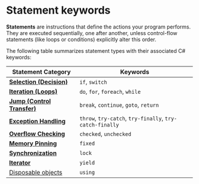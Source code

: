 # Statement keywords

**Statements** are instructions that define the actions your program performs. They are executed sequentially, one after another, unless control-flow statements (like loops or conditions) explicitly alter this order.

The following table summarizes statement types with their associated C# keywords:

| Statement Category                                                                        | Keywords                                                 |
| ----------------------------------------------------------------------------------------- | -------------------------------------------------------- |
| [**Selection (Decision)**](selection-statements-if-if-else-switch.md)                     | `if`, `switch`                                           |
| [**Iteration (Loops)**](iteration-statements-for-foreach-do-and-while.md)                 | `do`, `for`, `foreach`, `while`                          |
| [**Jump (Control Transfer)**](jump-statements.md)                                         | `break`, `continue`, `goto`, `return`                    |
| [**Exception Handling**](exception-handling-statements.md)                                | `throw`, `try-catch`, `try-finally`, `try-catch-finally` |
| [**Overflow Checking**](the-checked-and-unchecked-statements.md)                          | `checked`, `unchecked`                                   |
| [**Memory Pinning**](the-fixed-statement.md)                                              | `fixed`                                                  |
| [**Synchronization**](the-lock-statement.md)                                              | `lock`                                                   |
| [**Iterator**](the-yield-statement.md)                                                    | `yield`                                                  |
| [Disposable objects](the-using-statement-ensure-the-correct-use-of-disposable-objects.md) | `using`                                                  |
